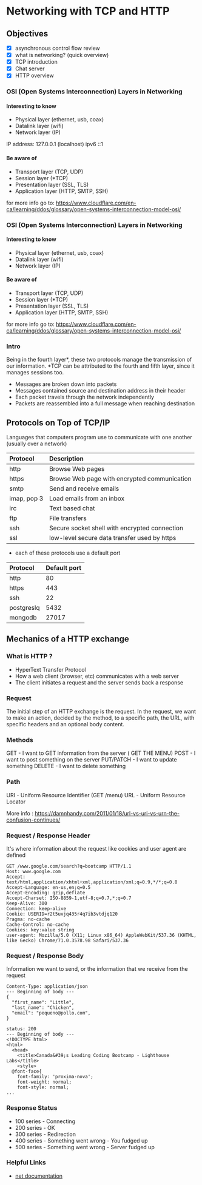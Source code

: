 # Networking with TCP and HTTP

## Objectives
- [X] asynchronous control flow review
- [X] what is networking? (quick overview)
- [X] TCP introduction
- [X] Chat server
- [X] HTTP overview

### OSI (Open Systems Interconnection) Layers in Networking

#### Interesting to know
- Physical layer (ethernet, usb, coax)
- Datalink layer (wifi)
- Network layer (IP)

IP address: 127.0.0.1 (localhost)
ipv6 ::1

#### Be aware of
- Transport layer (TCP, UDP)
- Session layer (*TCP)
- Presentation layer (SSL, TLS)
- Application layer (HTTP, SMTP, SSH)

for more info go to: https://www.cloudflare.com/en-ca/learning/ddos/glossary/open-systems-interconnection-model-osi/

### OSI (Open Systems Interconnection) Layers in Networking

#### Interesting to know
- Physical layer (ethernet, usb, coax)
- Datalink layer (wifi)
- Network layer (IP)

#### Be aware of
- Transport layer (TCP, UDP)
- Session layer (*TCP)
- Presentation layer (SSL, TLS)
- Application layer (HTTP, SMTP, SSH)

for more info go to: https://www.cloudflare.com/en-ca/learning/ddos/glossary/open-systems-interconnection-model-osi/



### Intro

Being in the fourth layer*, these two protocols manage the transmission of our information.
*TCP can be attributed to the fourth and fifth layer, since it manages sessions too.

- Messages are broken down into packets
- Messages contained source and destination address in their header
- Each packet travels through the network independently
- Packets are reassembled into a full message when reaching destination



## Protocols on Top of TCP/IP

Languages that computers program use to communicate with one another (usually over a network)

| Protocol    | Description                                   |
| :---------- | :-------------------------------------------- |
| http        | Browse Web pages                              |
| https       | Browse Web page with encrypted communication  |
| smtp        | Send and receive emails                       |
| imap, pop 3 | Load emails from an inbox                     |
| irc         | Text based chat                               |
| ftp         | File transfers                                |
| ssh         | Secure socket shell with encrypted connection |
| ssl         | low-level secure data transfer used by https  |

- each of these protocols use a default port

| Protocol   | Default port |
| :--------- | :----------- |
| http       | 80           |
| https      | 443          |
| ssh        | 22           |
| postgreslq | 5432         |
| mongodb    | 27017        |




## Mechanics of a HTTP exchange

### What is HTTP ?

- HyperText Transfer Protocol
- How a web client (browser, etc) communicates with a web server
- The client initiates a request and the server sends back a response

### Request

The initial step of an HTTP exchange is the request. In the request, we want to make an action, decided by the method, to a specific path, the URL, with specific headers and an optional body content.

### Methods

GET - I want to GET information from the server ( GET THE MENU)
POST - I want to post something on the server
PUT/PATCH - I want to update something
DELETE - I want to delete something

### Path

URI - Uniform Resource Identifier (GET /menu)
URL - Uniform Resource Locator

More info : https://damnhandy.com/2011/01/18/url-vs-uri-vs-urn-the-confusion-continues/


### Request / Response Header

It's where information about the request like cookies and user agent are defined

```
GET /www.google.com/search?q=bootcamp HTTP/1.1
Host: www.google.com
Accept: text/html,application/xhtml+xml,application/xml;q=0.9,*/*;q=0.8
Accept-Language: en-us,en;q=0.5
Accept-Encoding: gzip,deflate
Accept-Charset: ISO-8859-1,utf-8;q=0.7,*;q=0.7
Keep-Alive: 300
Connection: keep-alive
Cookie: USERID=r2t5uvjq435r4q7ib3vtdjq120
Pragma: no-cache
Cache-Control: no-cache
Cookies: key:value string
user-agent: Mozilla/5.0 (X11; Linux x86_64) AppleWebKit/537.36 (KHTML, like Gecko) Chrome/71.0.3578.98 Safari/537.36
```

### Request / Response Body

Information we want to send, or the information that we receive from the request
```
Content-Type: application/json
--- Beginning of body ---
{
  "first_name": "Little",
  "last_name": "Chicken",
  "email": "pequeno@pollo.com",
}
```

```
status: 200
--- Beginning of body ---
<!DOCTYPE html>
<html>
  <head>
    <title>Canada&#39;s Leading Coding Bootcamp - Lighthouse Labs</title>
    <style>
  @font-face{
  	font-family: 'proxima-nova';
  	font-weight: normal;
  	font-style: normal;
...
```

### Response Status

- 100 series - Connecting
- 200 series - OK
- 300 series - Redirection
- 400 series - Something went wrong - You fudged up
- 500 series - Something went wrong - Server fudged up

### Helpful Links
- [net documentation](https://nodejs.org/docs/latest-v12.x/api/net.html)